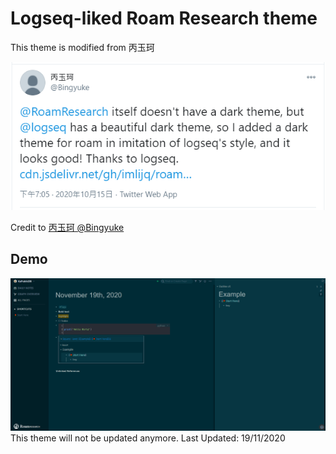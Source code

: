 # Logseq-liked Roam Research theme

This theme is modified from 丙玉珂

[![Twitter ref](https://raw.githubusercontent.com/1orZero/logseq-liked-Roam-Research-theme/main/twitter.PNG)](https://twitter.com/Bingyuke/status/1316696736287518720)


Credit to [丙玉珂 @Bingyuke](https://twitter.com/Bingyuke)

## Demo
![Screenshot](https://github.com/1orZero/logseq-liked-Roam-Research-theme/blob/main/Screenshot.PNG?raw=true)
This theme will not be updated anymore. Last Updated: 19/11/2020
